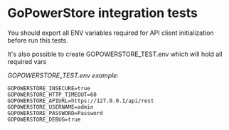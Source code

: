 # GoPowerStore integration tests

You should export all ENV variables required for API client initialization before run this tests.

It's also possible to create GOPOWERSTORE_TEST.env which will hold all required vars

_GOPOWERSTORE_TEST.env example:_
```shell
GOPOWERSTORE_INSECURE=true
GOPOWERSTORE_HTTP_TIMEOUT=60
GOPOWERSTORE_APIURL=https://127.0.0.1/api/rest
GOPOWERSTORE_USERNAME=admin
GOPOWERSTORE_PASSWORD=Password
GOPOWERSTORE_DEBUG=true
```